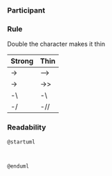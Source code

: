 ### Participant
### Rule

Double the character makes it thin

| Strong | Thin |
| ------ | ---- |
| -> | --> |
| -> | ->> |
| -\ | -\\ |
| -/ | -// |

### Readability

```plantuml
@startuml



@enduml

```
